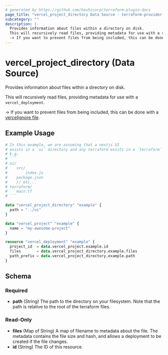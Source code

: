 ```yaml
---
# generated by https://github.com/hashicorp/terraform-plugin-docs
page_title: "vercel_project_directory Data Source - terraform-provider-vercel"
subcategory: ""
description: |-
  Provides information about files within a directory on disk.
  This will recursively read files, providing metadata for use with a vercel_deployment.
  -> If you want to prevent files from being included, this can be done with a vercelignore file https://vercel.com/guides/prevent-uploading-sourcepaths-with-vercelignore.
---
```


# vercel_project_directory (Data Source)

Provides information about files within a directory on disk.

This will recursively read files, providing metadata for use with a `vercel_deployment`.

-> If you want to prevent files from being included, this can be done with a [vercelignore file](https://vercel.com/guides/prevent-uploading-sourcepaths-with-vercelignore).

## Example Usage

```terraform
# In this example, we are assuming that a nextjs UI
# exists in a `ui` directory and any terraform exists in a `terraform` directory.
# E.g.
# ```
# ui/
#    src/
#        index.js
#    package.json
#    // etc...
# terraform/
#    main.tf
# ```

data "vercel_project_directory" "example" {
  path = "../ui"
}

data "vercel_project" "example" {
  name = "my-awesome-project"
}

resource "vercel_deployment" "example" {
  project_id  = data.vercel_project.example.id
  files       = data.vercel_project_directory.example.files
  path_prefix = data.vercel_project_directory.example.path
}
```

<!-- schema generated by tfplugindocs -->
## Schema

### Required

- **path** (String) The path to the directory on your filesystem. Note that the path is relative to the root of the terraform files.

### Read-Only

- **files** (Map of String) A map of filename to metadata about the file. The metadata contains the file size and hash, and allows a deployment to be created if the file changes.
- **id** (String) The ID of this resource.


